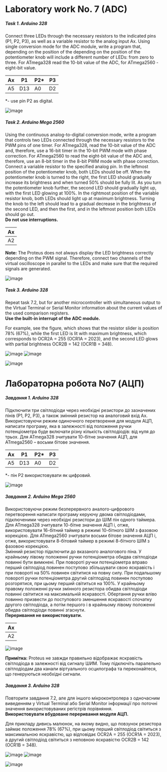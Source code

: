 # Laboratory work No. 7 (ADC)

##### Task 1. Arduino 328

Connect three LEDs through the necessary resistors to the indicated pins
(P1, P2, P3), as well as a variable resistor to the analog input Ax. Using
single conversion mode for the ADC module, write a program that, depending on the position of the
depending on the position of the potentiometer knob will include a different number of
LEDs: from zero to three. For ATmega328 read the 10-bit value of the
ADC, for ATmega2560 - eight-bit value.

| Ax | P1  | P2* | P3 |
|----|-----|-----|----|
| A5 | D13 | A0  | D2 | 

*- use pin P2 as digital.

![image](https://github.com/MaksymAndreiev/RoboticSystems/assets/29687267/3e26ed9a-c084-409f-9aa7-b752a292a729)

##### Task 2. Arduino Mega 2560

Using the continuous analog-to-digital conversion mode, write a program that controls two LEDs connected through the
necessary resistors to the PWM pins of one timer. For ATmega328, read the 10-bit value of the ADC and, therefore, use a
16-bit timer in the 10-bit PWM mode with phase correction. For ATmega2560 to read the eight-bit value of the ADC and,
therefore, use an 8-bit timer in the 8-bit PWM mode with phase correction.\
Connect a variable resistor to the specified analog pin. In the leftmost position of the potentiometer knob, both LEDs
should be off. When the potentiometer knob is turned to the right, the first LED should gradually increase its
brightness and when turned 50% should be fully lit. As you turn the potentiometer knob further, the second LED should
gradually light up, with the first LED glowing at 100%. In the rightmost position of the variable resistor knob, both
LEDs should light up at maximum brightness. Turning the knob to the left should lead to a gradual decrease in the
brightness of the second LED, and then the first, and in the leftmost position both LEDs should go out.\
**Do not use interruptions.**

| Ax | 
|----|
| А2 |

**Note:** The Proteus does not always display the LED brightness correctly depending on the PWM signal. Therefore,
connect two channels of the virtual oscilloscope in parallel to the LEDs and make sure that the required signals are
generated.

![image](https://github.com/MaksymAndreiev/RoboticSystems/assets/29687267/bd6d4ccc-9d1a-4983-88f9-cb97b4b71bad)

##### Task 3. Arduino 328

Repeat task 7.2, but for another microcontroller with simultaneous output to the Virtual Terminal or Serial Monitor
information about the current values of the used comparison registers.\
**Use the built-in interrupt of the ADC module.**

For example, see the figure, which shows that the resistor slider is position 78% (67%), while the first LED is lit with
maximum brightness, which corresponds to OCR2A = 255 (OCR1A = 2023), and the second LED glows with partial brightness
OCR2B = 142 (OCR1B = 348).

![image](https://github.com/MaksymAndreiev/RoboticSystems/assets/29687267/6506fabc-39a2-49c0-8e31-3b9984764b50)
![image](https://github.com/MaksymAndreiev/RoboticSystems/assets/29687267/dfc8608a-f2f2-436e-9401-72713c7d4224)

![image](https://github.com/MaksymAndreiev/RoboticSystems/assets/29687267/3fb167d4-fbe3-44d7-8c5c-8f976d8ba785)

# Лабораторна робота No7 (АЦП)

##### Завдання 1. Arduino 328

Підключити три світлодіоди через необхідні резистори до зазначених пінів
(Р1, Р2, Р3), а також змінний резистор на аналоговий вхід Ах. Використовуючи
режим одиночного перетворення для модуля АЦП, написати програму, яка в
залежності від положення ручки потенціометра буде включати різну кількість
світлодіодів: від нуля до трьох. Для ATmega328 зчитувати 10-бітне значення
АЦП, для ATmega2560 – восьми бітове значення.

| Ах | Р1  | Р2* | Р3 |
|----|-----|-----|----|
| А5 | D13 | A0  | D2 | 

*- пін Р2 використовувати як цифровий.

![image](https://github.com/MaksymAndreiev/RoboticSystems/assets/29687267/3e26ed9a-c084-409f-9aa7-b752a292a729)

##### Завдання 2. Arduino Mega 2560

Використовуючи режим безперервного аналого-цифрового перетворення
написати програму керуючу двома світлодіодами, підключеними через
необхідні резистори до ШІМ пін одного таймера.
Для ATmega328 зчитувати 10-бітне значення АЦП і, отже, використовувати
16-бітний таймер в режимі 10-бітного ШІМ з фазовою корекцією.
Для ATmega2560 зчитувати восьми бітове значення АЦП і, отже,
використовувати 8-бітовий таймер в режимі 8-бітного ШІМ з фазовою
корекцією.\
Змінний резистор підключити до вказаного аналогового піна. У крайньому
лівому положенні ручки потенціометра обидва світлодіоди повинні бути
вимкнені. При повороті ручки потенціометра вправо перший світлодіод
повинен поступово збільшувати свою яскравість і при повороті на 50%
повинен світитися на повну силу. При подальшому повороті ручки
потенціометра другий світлодіод повинен поступово розгорятися, при цьому
перший світиться на 100%. У крайньому правому положенні ручки змінного
резистора обидва світлодіоди повинні світитися на максимальній яскравості.
Обертання ручки вліво повинно призвести до поступового зменшення
яскравості спочатку другого світлодіода, а потім першого і в крайньому лівому
положенні обидва світлодіоди повинні згаснути.\
**Переривання не використовувати.**

| Ах | 
|----|
| А2 |

![image](https://github.com/MaksymAndreiev/RoboticSystems/assets/29687267/bd6d4ccc-9d1a-4983-88f9-cb97b4b71bad)

**Примітка:** Proteus не завжди правильно відображає яскравість світлодіода в
залежності від сигналу ШИМ. Тому підключіть паралельно світлодіодам два
канали віртуального осцилографа та переконайтеся, що генеруються необхідні
сигнали.

##### Завдання 3. Arduino 328

Повторити завдання 7.2, але для іншого мікроконтролера з одночасним
виведенням у Virtual Terminal або Serial Monitor інформації про поточні
значення використовуваних регістрів порівняння.\
**Використовувати вбудоване переривання модуля АЦП.**

Для прикладу дивись малюнок, на якому видно, що повзунок резистора займає
положення 78% (67%), при цьому перший світлодіод світиться з
максимальною яскравістю, що відповідає OCR2A = 255 (OCR1A = 2023), а
другий світлодіод світиться з неповною яскравістю OCR2B = 142 (OCR1B =
348).

![image](https://github.com/MaksymAndreiev/RoboticSystems/assets/29687267/6506fabc-39a2-49c0-8e31-3b9984764b50)
![image](https://github.com/MaksymAndreiev/RoboticSystems/assets/29687267/dfc8608a-f2f2-436e-9401-72713c7d4224)

![image](https://github.com/MaksymAndreiev/RoboticSystems/assets/29687267/3fb167d4-fbe3-44d7-8c5c-8f976d8ba785)
